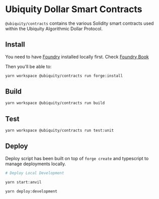 # Ubiquity Dollar Smart Contracts

`@ubiquity/contracts` contains the various Solidity smart contracts used within the Ubiquity Algorithmic Dollar Protocol.

## Install

You need to have [Foundry](https://github.com/foundry-rs/foundry) installed locally first. Check [Foundry Book](https://book.getfoundry.sh/getting-started/installation)

Then you'll be able to:

```bash
yarn workspace @ubiquity/contracts run forge:install
```

## Build

```bash
yarn workspace @ubiquity/contracts run build
```

## Test

```bash
yarn workspace @ubiquity/contracts run test:unit
```

## Deploy

Deploy script has been built on top of `forge create` and typescript to manage deployments locally.

```sh
# Deploy Local Development

yarn start:anvil

yarn deploy:development

```
